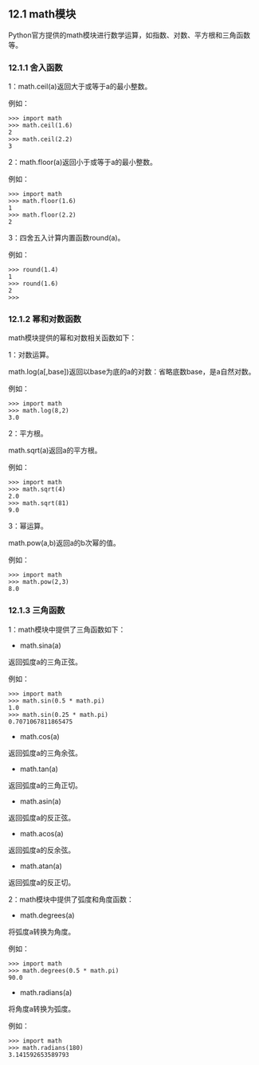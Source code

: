 ## 12.1 math模块

Python官方提供的math模块进行数学运算，如指数、对数、平方根和三角函数等。  

### 12.1.1 舍入函数  

1：math.ceil(a)返回大于或等于a的最小整数。  

例如：  

    >>> import math
    >>> math.ceil(1.6)
    2
    >>> math.ceil(2.2)
    3

2：math.floor(a)返回小于或等于a的最小整数。  

例如：

    >>> import math
    >>> math.floor(1.6)
    1
    >>> math.floor(2.2)
    2

3：四舍五入计算内置函数round(a)。  

例如：  

    >>> round(1.4)
    1
    >>> round(1.6)
    2
    >>>

### 12.1.2 幂和对数函数  

math模块提供的幂和对数相关函数如下：  

1：对数运算。  

math.log(a[,base])返回以base为底的a的对数：省略底数base，是a自然对数。  

例如：  

    >>> import math
    >>> math.log(8,2)
    3.0

2：平方根。

math.sqrt(a)返回a的平方根。  

例如：  

    >>> import math
    >>> math.sqrt(4)
    2.0
    >>> math.sqrt(81)
    9.0

3：幂运算。  

math.pow(a,b)返回a的b次幂的值。  

例如：  

    >>> import math
    >>> math.pow(2,3)
    8.0

### 12.1.3 三角函数

1：math模块中提供了三角函数如下：  

* math.sina(a)

返回弧度a的三角正弦。

例如：

    >>> import math
    >>> math.sin(0.5 * math.pi)
    1.0
    >>> math.sin(0.25 * math.pi)
    0.7071067811865475

* math.cos(a)

返回弧度a的三角余弦。

* math.tan(a)

返回弧度a的三角正切。

* math.asin(a)

返回弧度a的反正弦。

* math.acos(a)

返回弧度a的反余弦。

* math.atan(a)

返回弧度a的反正切。

2：math模块中提供了弧度和角度函数：

* math.degrees(a)

将弧度a转换为角度。

例如：

    >>> import math
    >>> math.degrees(0.5 * math.pi)
    90.0

* math.radians(a)

将角度a转换为弧度。

例如：

    >>> import math
    >>> math.radians(180)
    3.141592653589793
